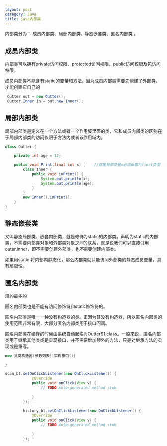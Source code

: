 ```yaml
---
layout: post
category: Java
title: java内部类
---
```


内部类分为： 成员内部类、局部内部类、静态嵌套类、匿名内部类 。

## 成员内部类
内部类可以拥有private访问权限、protected访问权限、public访问权限及包访问权限。

成员内部类不能含有static的变量和方法。因为成员内部类需要先创建了外部类，才能创建它自己的
```java
 Outter out = new Outter();
 Outter.Inner in = out.new Inner();
```
## 局部内部类
局部内部类是定义在一个方法或者一个作用域里面的类，它和成员内部类的区别在于局部内部类的访问仅限于方法内或者该作用域内。
```java
class Outter {
 
    private int age = 12;
      
    public void Print(final int x) {    //这里局部变量x必须设置为final类型！
        class Inner {
            public void inPrint() {
                System.out.println(x);
                System.out.println(age);
            }
        }
        new Inner().inPrint();
    }
}
```

## 静态嵌套类
又叫静态局部类、嵌套内部类，就是修饰为static的内部类。声明为static的内部类，不需要内部类对象和外部类对象之间的联系，就是说我们可以直接引用outer.inner，即不需要创建外部类，也不需要创建内部类。

如果用static 将内部内静态化，那么内部类就只能访问外部类的静态成员变量，具有局限性。

## 匿名内部类
用的最多的

匿名内部类也是不能有访问修饰符和static修饰符的。

匿名内部类是唯一一种没有构造器的类。正因为其没有构造器，所以匿名内部类的使用范围非常有限，大部分匿名内部类用于接口回调。

匿名内部类在编译的时候由系统自动起名为Outter$1.class。一般来说，匿名内部类用于继承其他类或是实现接口，并不需要增加额外的方法，只是对继承方法的实现或是重写。
```java
new 父类构造器(参数列表)|实现接口(){

}
```

```java
scan_bt.setOnClickListener(new OnClickListener() {
            @Override
            public void onClick(View v) {
                // TODO Auto-generated method stub
                  
            }
        });
          
        history_bt.setOnClickListener(new OnClickListener() {      
            @Override
            public void onClick(View v) {
                // TODO Auto-generated method stub
                  
            }
        });
```